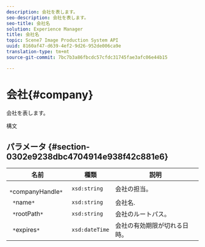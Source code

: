 ```yaml
---
description: 会社を表します。
seo-description: 会社を表します。
seo-title: 会社名
solution: Experience Manager
title: 会社名
topic: Scene7 Image Production System API
uuid: 8160af47-d639-4ef2-9d26-952de006ca9e
translation-type: tm+mt
source-git-commit: 7bc7b3a86fbcdc57cfdc31745fae3afc06e44b15

---
```



# 会社{#company}

会社を表します。

構文

## パラメータ {#section-0302e9238dbc4704914e938f42c881e6}

| 名前 | 種類 | 説明 |
|---|---|---|
| ` *`companyHandle`*` | `xsd:string` | 会社の担当。 |
| ` *`name`*` | `xsd:string` | 会社名. |
| ` *`rootPath`*` | `xsd:string` | 会社のルートパス。 |
| ` *`expires`*` | `xsd:dateTime` | 会社の有効期限が切れる日時。 |

